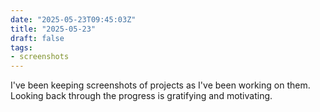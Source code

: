 ```yaml
---
date: "2025-05-23T09:45:03Z"
title: "2025-05-23"
draft: false
tags:
- screenshots
---
```


I've been keeping screenshots of projects as I've been working on them.
Looking back through the progress is gratifying and motivating.
